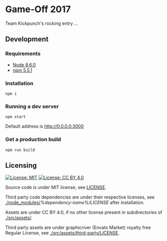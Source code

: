 # Game-Off 2017

Team Kickpunch's rocking entry ...

## Development

### Requirements

* [Node 8.6.0](https://nodejs.org)
* [npm 5.5.1](https://www.npmjs.com/package/npm)

### Installation

```
npm i
```

### Running a dev server

```
npm start
```
Default address is <http://0.0.0.0:3000>

### Get a production build
```
npm run build
```

## Licensing
[![License: MIT](https://img.shields.io/badge/License-MIT-yellow.svg)](https://opensource.org/licenses/MIT)
[![License: CC BY 4.0](https://img.shields.io/badge/License-CC%20BY%204.0-lightgrey.svg)](https://creativecommons.org/licenses/by/4.0/)

Source code is under MIT license, see [LICENSE](./LICENSE).

Third party code dependencies are under their respective licenses,
see [./node_modules/](./node_modules)*%dependency-name%/LICENSE* after installation.

Assets are under CC BY 4.0, if no other license present in subdirectories of [./src/assets/](./src/assets).

Third party assets are under graphicriver (Envato Market)
royalty free Regular License,
see [./src/assets/third-party/LICENSE](./src/assets/third-party/LICENSE).

